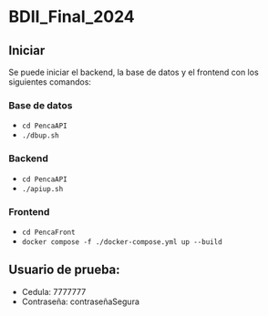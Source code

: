 # BDII_Final_2024

## Iniciar
Se puede iniciar el backend, la base de datos y el frontend con los siguientes comandos:

### Base de datos
- `cd PencaAPI`
- `./dbup.sh`

### Backend
- `cd PencaAPI`
- `./apiup.sh`

### Frontend
- `cd PencaFront`
- `docker compose -f ./docker-compose.yml up --build`

## Usuario de prueba:
- Cedula: 7777777
- Contraseña: contraseñaSegura
